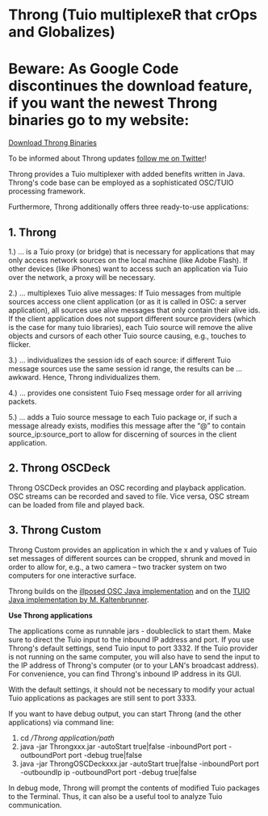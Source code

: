 # Throng (Tuio multiplexeR that crOps and Globalizes) #

# Beware: As Google Code discontinues the download feature, if you want the newest Throng binaries go to my website: #
[Download Throng Binaries](http://johannesluderschmidt.de/throng-%E2%80%93-a-multiplexer-for-tuio-messages-and-packets/1102/#downloads)

To be informed about Throng updates [follow me on Twitter](https://twitter.com/jluderschmidt)!

Throng provides a Tuio multiplexer with added benefits written in Java. Throng's code base can be employed as a sophisticated OSC/TUIO processing framework.


Furthermore, Throng additionally offers three ready-to-use applications:

## 1. Throng ##

1.) … is a Tuio proxy (or bridge) that is necessary for applications that may only access network sources on the local machine (like Adobe Flash). If other devices (like iPhones) want to access such an application via Tuio over the network, a proxy will be necessary.

2.) … multiplexes Tuio alive messages: If Tuio messages from multiple sources access one client application (or as it is called in OSC: a server application), all sources use alive messages that only contain their alive ids. If the client application does not support different source providers (which is the case for many tuio libraries), each Tuio source will remove the alive objects and cursors of each other Tuio source causing, e.g., touches to flicker.

3.) … individualizes the session ids of each source: if different Tuio message sources use the same session id range, the results can be … awkward. Hence, Throng individualizes them.

4.) … provides one consistent Tuio Fseq message order for all arriving packets.

5.) … adds a Tuio source message to each Tuio package or, if such a message already exists, modifies this message after the “@” to contain source\_ip:source\_port to allow for discerning of sources in the client application.

## 2. Throng OSCDeck ##

Throng OSCDeck provides an OSC recording and playback application. OSC streams can be recorded and saved to file. Vice versa, OSC stream can be loaded from file and played back.

## 3. Throng Custom ##

Throng Custom provides an application in which the x and y values of Tuio set messages of different sources can be cropped, shrunk and moved in order to allow for, e.g., a two camera – two tracker system on two computers for one interactive surface.


Throng builds on the [illposed OSC Java implementation](http://www.illposed.com/software/javaosc.html) and on the [TUIO Java implementation by M. Kaltenbrunner](http://www.tuio.org/?software).

**Use Throng applications**

The applications come as runnable jars - doubleclick to start them. Make sure to direct the Tuio input to the inbound IP address and port. If you use Throng's default settings, send Tuio input  to port 3332. If the Tuio provider is not running on  the same computer, you will also have to send the input to the IP address of Throng's computer (or to your LAN's broadcast address). For convenience, you can find Throng's inbound IP address in its GUI.

With the default settings, it should not be necessary to modify your actual Tuio applications as packages are still sent to port 3333.

If you want to have debug output, you can start Throng (and the other applications) via command line:
  1. cd _/Throng application/path_
  1. java -jar Throngxxx.jar -autoStart true|false -inboundPort port -outboundPort port -debug true|false
  1. java -jar ThrongOSCDeckxxx.jar -autoStart true|false -inboundPort port -outboundIp ip -outboundPort port -debug true|false


In debug mode, Throng will prompt the contents of modified Tuio packages to the Terminal. Thus, it can also be a useful tool to analyze Tuio communication.